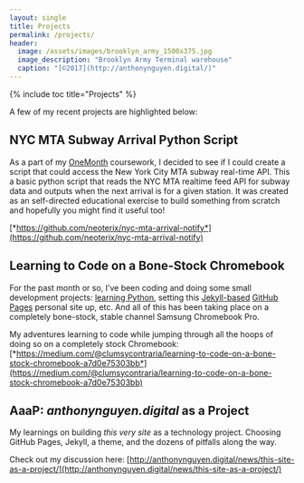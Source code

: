 ```yaml
---
layout: single
title: Projects
permalink: /projects/
header:
  image: /assets/images/brooklyn_army_1500x375.jpg
  image_description: "Brooklyn Army Terminal warehouse"
  caption: "[©2017](http://anthonynguyen.digital/)"
---
```


{% include toc title="Projects" %}

A few of my recent projects are highlighted below:

## NYC MTA Subway Arrival Python Script 

As a part of my [OneMonth](https://onemonth.com/courses/python) coursework, I decided to see if I could create a script that could access the New York City MTA subway real-time API. This a basic python script that reads the NYC MTA realtime feed API for subway data and outputs when the next arrival is for a given station. It was created as an self-directed educational exercise to build something from scratch and hopefully you might find it useful too!

[*https://github.com/neoterix/nyc-mta-arrival-notify*](https://github.com/neoterix/nyc-mta-arrival-notify)

## Learning to Code on a Bone-Stock Chromebook

For the past month or so, I’ve been coding and doing some small development projects: [learning Python](https://onemonth.com/courses/python), setting this [Jekyll-based](https://mmistakes.github.io/minimal-mistakes/) [GitHub Pages](https://pages.github.com/) personal site up, etc. And all of this has been taking place on a completely bone-stock, stable channel Samsung Chromebook Pro.

My adventures learning to code while jumping through all the hoops of doing so on a completely stock Chromebook: [*https://medium.com/@clumsycontraria/learning-to-code-on-a-bone-stock-chromebook-a7d0e75303bb*](https://medium.com/@clumsycontraria/learning-to-code-on-a-bone-stock-chromebook-a7d0e75303bb)

## AaaP: *anthonynguyen.digital* as a Project

My learnings on building *this very site* as a technology project. Choosing GitHub Pages, Jekyll, a theme, and the dozens of pitfalls along the way.

Check out my discussion here: [http://anthonynguyen.digital/news/this-site-as-a-project/](http://anthonynguyen.digital/news/this-site-as-a-project/)
